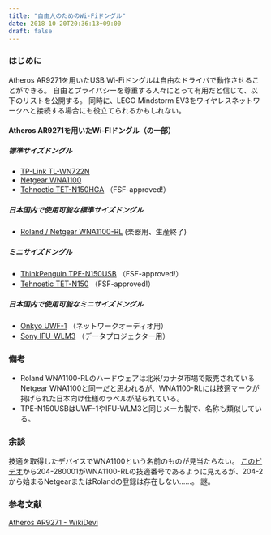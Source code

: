 ```yaml
---
title: "自由人のためのWi-Fiドングル"
date: 2018-10-20T20:36:13+09:00
draft: false
---
```


### はじめに

Atheros AR9271を用いたUSB Wi-Fiドングルは自由なドライバで動作させることができる。
自由とプライバシーを尊重する人々にとって有用だと信じて、以下のリストを公開する。
同時に、LEGO Mindstorm EV3をワイヤレスネットワークへと接続する場合にも役立てられるかもしれない。

#### Atheros AR9271を用いたWi-FIドングル（の一部）

##### 標準サイズドングル

- [TP-Link TL-WN722N](http://www.tp-link.com/us/products/details/cat-5520_TL-WN722N.html)
- [Netgear WNA1100](https://www.netgear.com/home/products/networking/wifi-adapters/WNA1100.aspx)
- [Tehnoetic TET-N150HGA](https://tehnoetic.com/tet-n150hga) （FSF-approved!）

##### 日本国内で使用可能な標準サイズドングル

- [Roland / Netgear WNA1100-RL](https://www.roland.com/global/products/wna1100-rl/) (楽器用、生産終了)

##### ミニサイズドングル

- [ThinkPenguin TPE-N150USB](https://www.thinkpenguin.com/gnu-linux/penguin-wireless-n-usb-adapter-gnu-linux-tpe-n150usb) （FSF-approved!）
- [Tehnoetic TET-N150](https://tehnoetic.com/tehnoetic-wireless-adapter-gnu-linux-libre-tet-n150) （FSF-approved!）

##### 日本国内で使用可能なミニサイズドングル

- [Onkyo UWF-1](https://www.onkyousa.com/Products/model.php?m=UWF-1&class=Accessory) （ネットワークオーディオ用）
- [Sony IFU-WLM3](http://www.pro.sony.eu/pro/lang/en/eu/product/broadcast-camcorders-camera-txrx/ifu-wlm3/overview/) （データプロジェクター用）

### 備考

- Roland WNA1100-RLのハードウェアは北米/カナダ市場で販売されているNetgear WNA1100と同一だと思われるが、WNA1100-RLには技適マークが掲げられた日本向け仕様のラベルが貼られている。
- TPE-N150USBはUWF-1やIFU-WLM3と同じメーカ製で、名称も類似している。

### 余談

技適を取得したデバイスでWNA1100という名前のものが見当たらない。
[このビデオ](https://youtu.be/GCARPfBqBgM?t=44)から204-280001がWNA1100-RLの技適番号であるように見えるが、204-2から始まるNetgearまたはRolandの登録は存在しない……。 謎。

### 参考文献

[Atheros AR9271 - WikiDevi](https://wikidevi.com/wiki/Atheros_AR9271)